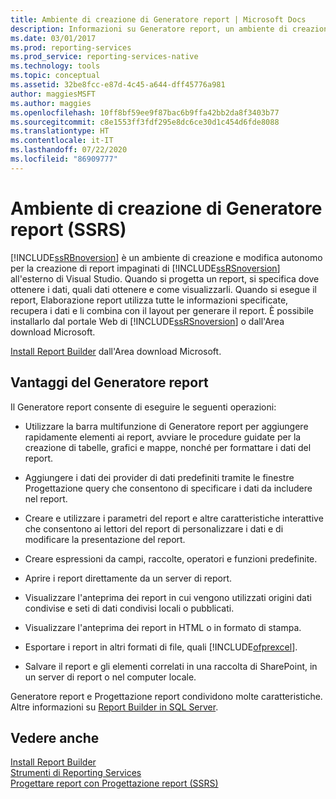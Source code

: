 ```yaml
---
title: Ambiente di creazione di Generatore report | Microsoft Docs
description: Informazioni su Generatore report, un ambiente di creazione e modifica autonomo per la creazione di report impaginati di Reporting Services all'esterno di Visual Studio.
ms.date: 03/01/2017
ms.prod: reporting-services
ms.prod_service: reporting-services-native
ms.technology: tools
ms.topic: conceptual
ms.assetid: 32be8fcc-e87d-4c45-a644-dff45776a981
author: maggiesMSFT
ms.author: maggies
ms.openlocfilehash: 10ff8bf59ee9f87bac6b9ffa42bb2da8f3403b77
ms.sourcegitcommit: c8e1553ff3fdf295e8dc6ce30d1c454d6fde8088
ms.translationtype: HT
ms.contentlocale: it-IT
ms.lasthandoff: 07/22/2020
ms.locfileid: "86909777"
---
```

# <a name="report-builder-authoring-environment-ssrs"></a>Ambiente di creazione di Generatore report (SSRS)
  [!INCLUDE[ssRBnoversion](../../includes/ssrbnoversion.md)] è un ambiente di creazione e modifica autonomo per la creazione di report impaginati di [!INCLUDE[ssRSnoversion](../../includes/ssrsnoversion-md.md)] all'esterno di Visual Studio. Quando si progetta un report, si specifica dove ottenere i dati, quali dati ottenere e come visualizzarli. Quando si esegue il report, Elaborazione report utilizza tutte le informazioni specificate, recupera i dati e li combina con il layout per generare il report. È possibile installarlo dal portale Web di [!INCLUDE[ssRSnoversion](../../includes/ssrsnoversion-md.md)] o dall'Area download Microsoft.  
  
 [Install Report Builder](../../reporting-services/install-windows/install-report-builder.md) dall'Area download Microsoft.  
  
## <a name="benefits-of-report-builder"></a>Vantaggi del Generatore report  
 Il Generatore report consente di eseguire le seguenti operazioni:  
  
-   Utilizzare la barra multifunzione di Generatore report per aggiungere rapidamente elementi ai report, avviare le procedure guidate per la creazione di tabelle, grafici e mappe, nonché per formattare i dati del report.  
  
-   Aggiungere i dati dei provider di dati predefiniti tramite le finestre Progettazione query che consentono di specificare i dati da includere nel report.  
  
-   Creare e utilizzare i parametri del report e altre caratteristiche interattive che consentono ai lettori del report di personalizzare i dati e di modificare la presentazione del report.  
  
-   Creare espressioni da campi, raccolte, operatori e funzioni predefinite.  
  
-   Aprire i report direttamente da un server di report.  
  
-   Visualizzare l'anteprima dei report in cui vengono utilizzati origini dati condivise e seti di dati condivisi locali o pubblicati.  
  
-   Visualizzare l'anteprima dei report in HTML o in formato di stampa.  
  
-   Esportare i report in altri formati di file, quali [!INCLUDE[ofprexcel](../../includes/ofprexcel-md.md)].  
  
-   Salvare il report e gli elementi correlati in una raccolta di SharePoint, in un server di report o nel computer locale.  
  
 Generatore report e Progettazione report condividono molte caratteristiche. Altre informazioni su [Report Builder in SQL Server](../../reporting-services/report-builder/report-builder-in-sql-server-2016.md).  
  
## <a name="see-also"></a>Vedere anche  
 [Install Report Builder](../../reporting-services/install-windows/install-report-builder.md)   
 [Strumenti di Reporting Services](../../reporting-services/tools/reporting-services-tools.md)   
 [Progettare report con Progettazione report &#40;SSRS&#41;](../../reporting-services/tools/design-reporting-services-paginated-reports-with-report-designer-ssrs.md)  
  
  
